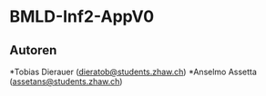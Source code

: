 # BMLD-Inf2-AppV0

## Autoren

*Tobias Dierauer (dieratob@students.zhaw.ch)
*Anselmo Assetta (assetans@students.zhaw.ch)

